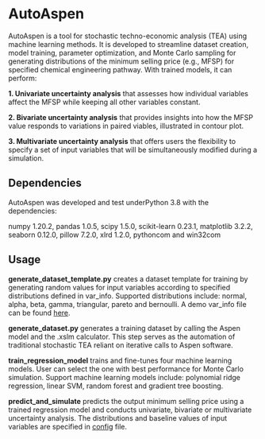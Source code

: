 # AutoAspen
AutoAspen is a tool for stochastic techno-economic analysis (TEA) using machine learning methods. It is developed to streamline dataset creation, model training, parameter optimization, and Monte Carlo sampling for generating distributions of the minimum selling price (e.g., MFSP) for specified chemical engineering pathway. With trained models, it can perform:
    
__1. Univariate uncertainty analysis__ that assesses how individual variables affect the MFSP while keeping all other variables constant.
    
__2. Bivariate uncertainty analysis__ that provides insights into how the MFSP value responds to variations in paired viables, illustrated in contour plot.

__3. Multivariate uncertainty analysis__ that offers users the flexibility to specify a set of input variables that will be simultaneously modified during a simulation.
## Dependencies
AutoAspen was developed and test underPython 3.8 with the dependencies:

numpy 1.20.2, pandas 1.0.5, scipy 1.5.0, scikit-learn 0.23.1, matplotlib 3.2.2, seaborn 0.12.0, pillow 7.2.0, xlrd 1.2.0, pythoncom and win32com
## Usage
__generate_dataset_template.py__ creates a dataset template for training by generating random values for input variables according to specified distributions defined in var_info. Supported distributions include: normal, alpha, beta, gamma, triangular, pareto and bernoulli.
A demo var_info file can be found [here](https://github.com/Chaowu88/autoaspen/blob/main/ATJ_pathway/var_info.xlsx).

__generate_dataset.py__ generates a training dataset by calling the Aspen model and the .xslm calculator. This step serves as the automation of traditional stochastic TEA reliant on iterative calls to Aspen software.

__train_regression_model__ trains and fine-tunes four machine learning models. User can select the one with best performance for Monte Carlo simulation. Support machine learning models include: polynomial ridge regression, linear SVM, random forest and gradient tree boosting.

__predict_and_simulate__ predicts the output minimum selling price using a trained regression model and conducts univariate, bivariate or multivariate uncertainty analysis. The distributions and baseline values of input variables are specified in [config](https://github.com/Chaowu88/autoaspen/blob/main/ATJ_pathway/config.xlsx) file.
